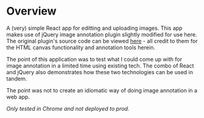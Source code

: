 # Overview

A (very) simple React app for editting and uploading images. This app makes use of jQuery
image annotation plugin slightly modified for use here. The original plugin's
source code can be viewed [here](https://github.com/djaodjin/djaodjin-annotate) - all credit to them for the HTML canvas functionality and annotation tools herein.

The point of this application was to test what I could come up with for image
annotation in a limited time using existing tech. The combo of React and
jQuery also demonstrates how these two technologies can be used in tandem.

The point was not to create an idiomatic way of doing image annotation in a web app.

_Only tested in Chrome and not deployed to prod._